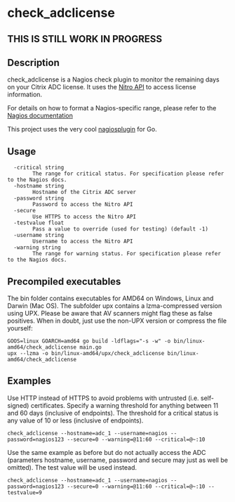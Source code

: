 # check_adclicense

## THIS IS STILL WORK IN PROGRESS

## Description

check_adclicense is a Nagios check plugin to monitor the remaining days on your Citrix ADC license.
It uses the [Nitro API](https://docs.citrix.com/en-us/citrix-adc/current-release/nitro-api.html) to access license information.

For details on how to format a Nagios-specific range, please refer to the [Nagios documentation](https://nagios-plugins.org/doc/guidelines.html#THRESHOLDFORMAT)

This project uses the very cool [nagiosplugin](https://pkg.go.dev/github.com/olorin/nagiosplugin) for Go.

## Usage

```cli
  -critical string
        The range for critical status. For specification please refer to the Nagios docs.
  -hostname string
        Hostname of the Citrix ADC server
  -password string
        Password to access the Nitro API
  -secure
        Use HTTPS to access the Nitro API
  -testvalue float
        Pass a value to override (used for testing) (default -1)
  -username string
        Username to access the Nitro API
  -warning string
        The range for warning status. For specification please refer to the Nagios docs.
```

## Precompiled executables

The bin folder contains executables for AMD64 on Windows, Linux and Darwin (Mac OS).
The subfolder upx contains a lzma-compressed version using UPX. Please be aware that AV scanners might flag these as false positives. When in doubt, just use the non-UPX version or compress the file yourself:

```cli
GOOS=linux GOARCH=amd64 go build -ldflags="-s -w" -o bin/linux-amd64/check_adclicense main.go
upx --lzma -o bin/linux-amd64/upx/check_adclicense bin/linux-amd64/check_adclicense
```

## Examples

Use HTTP instead of HTTPS to avoid problems with untrusted (i.e. self-signed) certificates.
Specify a warning threshold for anything between 11 and 60 days (inclusive of endpoints). The threshold for a critical status is any value of 10 or less (inclusive of endpoints).

```cli
check_adclicense --hostname=adc_1 --username=nagios --password=nagios123 --secure=0 --warning=@11:60 --critical=@~:10
```

Use the same example as before but do not actually access the ADC (parameters hostname, username, password and secure may just as well be omitted). The test value will be used instead.

```cli
check_adclicense --hostname=adc_1 --username=nagios --password=nagios123 --secure=0 --warning=@11:60 --critical=@~:10 --testvalue=9
```
